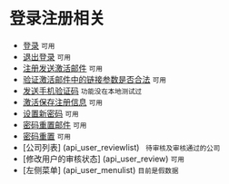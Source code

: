 # 登录注册相关

- [登录](api_ajaxlogin) `可用`
- [退出登录](api_logout)  `可用` 
- [注册发送激活邮件](api_account_sendregmail) `可用`
- [验证激活邮件中的链接参数是否合法](api_account_validatereglink)  `可用`
- [发送手机验证码](api_account_sendcodemsg)  `功能没在本地测试过`
- [激活保存注册信息](api_account_saveuser)  `可用`
- [设置新密码](api_account_setpwd)  `可用`
- [密码重置邮件](api_account_resetpwdemail)  `可用`
- [密码重置](api_account_resetpwd)  `可用`
- [公司列表] (api_user_reviewlist)   ` 待审核及审核通过的公司`
- [修改用户的审核状态] (api_user_review)  `可用`
- [左侧菜单] (api_user_menulist)  `目前是假数据`
